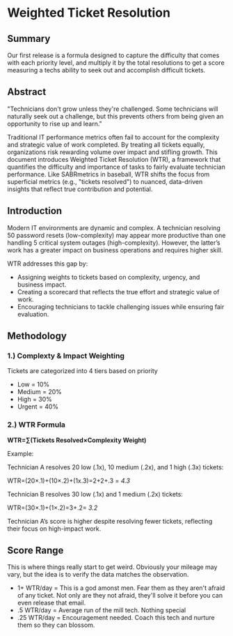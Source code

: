 # Weighted Ticket Resolution
## Summary
Our first release is a formula designed to capture the difficulty that comes with each priority level, and multiply it by the total resolutions to get a score measuring a techs ability to seek out and accomplish difficult tickets.
## Abstract
"Technicians don't grow unless they're challenged. Some technicians will naturally seek out a challenge, but this prevents others from being given an opportunity to rise up and learn."

Traditional IT performance metrics often fail to account for the complexity and strategic value of work completed. By treating all tickets equally, organizations risk rewarding volume over impact and stifling growth. This document introduces Weighted Ticket Resolution (WTR), a framework that quantifies the difficulty and importance of tasks to fairly evaluate technician performance. Like SABRmetrics in baseball, WTR shifts the focus from superficial metrics (e.g., "tickets resolved") to nuanced, data-driven insights that reflect true contribution and potential.

## Introduction
Modern IT environments are dynamic and complex. A technician resolving 50 password resets (low-complexity) may appear more productive than one handling 5 critical system outages (high-complexity). However, the latter’s work has a greater impact on business operations and requires higher skill.

WTR addresses this gap by:

* Assigning weights to tickets based on complexity, urgency, and business impact.
* Creating a scorecard that reflects the true effort and strategic value of work.
* Encouraging technicians to tackle challenging issues while ensuring fair evaluation.

## Methodology
### 1.) Complexty & Impact Weighting
Tickets are categorized into 4 tiers based on priority
* Low = 10%
* Medium = 20%
* High = 30%
* Urgent = 40%
### 2.) WTR Formula
**WTR=∑(Tickets Resolved×Complexity Weight)**

Example:

Technician A resolves 20 low (.1x), 10 medium (.2x), and 1 high (.3x) tickets:

WTR=(20×.1)+(10×.2)+(1x.3)=2+2+.3 = *4.3*

Technician B resolves 30 low (.1x) and 1 medium (.2x) tickets:

WTR=(30×.1)+(1×.2)=3+.2= *3.2*

Technician A’s score is higher despite resolving fewer tickets, reflecting their focus on high-impact work.

## Score Range
This is where things really start to get weird. Obviously your mileage may vary, but the idea is to verify the data matches the observation. 
* 1+ WTR/day  = This is a god amonst men. Fear them as they aren't afraid of any ticket. Not only are they not afraid, they'll solve it before you can even release that email.
* .5 WTR/day = Average run of the mill tech. Nothing special
* .25 WTR/day = Encouragement needed. Coach this tech and nurture them so they can blossom.

